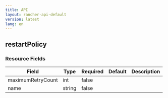 ```yaml
---
title: API
layout: rancher-api-default
version: latest
lang: en
---
```


## restartPolicy





### Resource Fields

Field | Type | Required | Default | Description
---|---|---|---|---
maximumRetryCount | int | false |  | 
name | string | false |  | 

